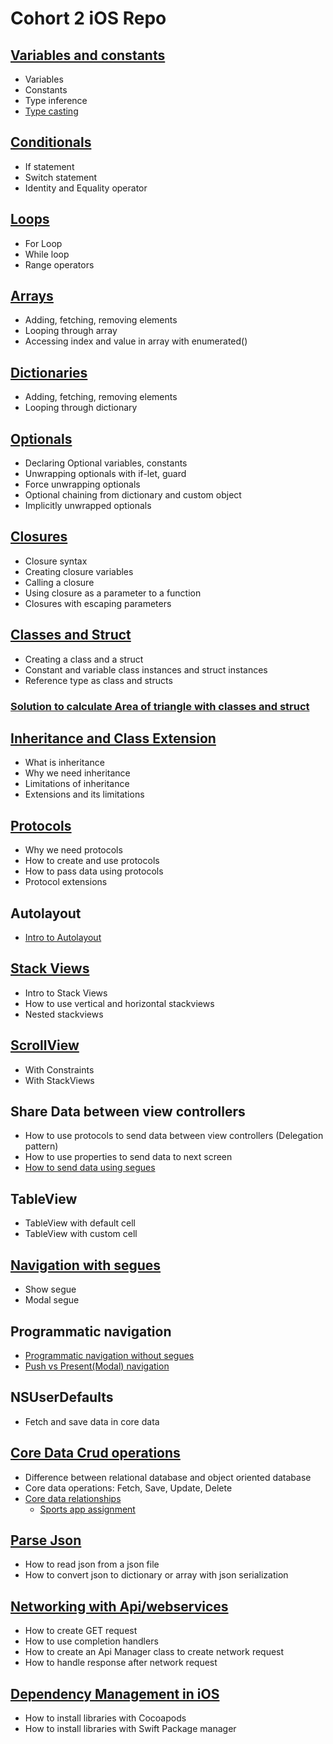 # Cohort 2 iOS Repo
 
## [Variables and constants](https://github.com/ashishpatill/Cohort-2-iOS-Repo/tree/main/Swift%20Basics%201.playground)
  - Variables 
  - Constants
  - Type inference
  - [Type casting](https://github.com/ashishpatill/Cohort-2-iOS-Repo/tree/main/Type%20Casting.playground)
  
## [Conditionals](https://github.com/ashishpatill/Cohort-2-iOS-Repo/tree/main/Swift%20Basics%201.playground)
  - If statement
  - Switch statement
  - Identity and Equality operator

## [Loops](https://github.com/ashishpatill/Cohort-2-iOS-Repo/tree/main/Swift%20Basics%201.playground)
  - For Loop
  - While loop
  - Range operators

## [Arrays](https://github.com/ashishpatill/Cohort-2-iOS-Repo/tree/main/ArrayAndDictionary.playground)
  - Adding, fetching, removing elements
  - Looping through array
  - Accessing index and value in array with enumerated()

## [Dictionaries](https://github.com/ashishpatill/Cohort-2-iOS-Repo/tree/main/ArrayAndDictionary.playground)
  - Adding, fetching, removing elements
  - Looping through dictionary

## [Optionals](https://github.com/ashishpatill/Cohort-2-iOS-Repo/tree/main/Optionals.playground)
  - Declaring Optional variables, constants
  - Unwrapping optionals with if-let, guard
  - Force unwrapping optionals
  - Optional chaining from dictionary and custom object
  - Implicitly unwrapped optionals

## [Closures](https://github.com/ashishpatill/Cohort-2-iOS-Repo/tree/main/Closures.playground)
  - Closure syntax
  - Creating closure variables
  - Calling a closure
  - Using closure as a parameter to a function
  - Closures with escaping parameters

## [Classes and Struct](https://github.com/ashishpatill/Cohort-2-iOS-Repo/blob/main/Class%20Structs.playground)
  - Creating a class and a struct
  - Constant and variable class instances and struct instances 
  - Reference type as class and structs
 
### [Solution to calculate Area of triangle with classes and struct](https://github.com/ashishpatill/Cohort-2-iOS-Repo/tree/main/Calculate%20area%20of%20triangle.playground)

## [Inheritance and Class Extension](https://github.com/ashishpatill/Cohort-2-iOS-Repo/tree/main/Inheritance.playground)
  - What is inheritance
  - Why we need inheritance
  - Limitations of inheritance
  - Extensions and its limitations

## [Protocols](https://github.com/ashishpatill/Cohort-2-iOS-Repo/tree/main/Protocols.playground)
  - Why we need protocols
  - How to create and use protocols
  - How to pass data using protocols
  - Protocol extensions

## Autolayout
  - [Intro to Autolayout](https://github.com/ashishpatill/Cohort-2-iOS-Repo/tree/main/Autolayout%20Basics)
 
## [Stack Views](https://github.com/ashishpatill/Cohort-2-iOS-Repo/tree/main/StackViews%10Demo)
  - Intro to Stack Views
  - How to use vertical and horizontal stackviews
  - Nested stackviews

## [ScrollView](https://github.com/ashishpatill/Cohort-2-iOS-Repo/tree/main/ScrollView%20Demo)
  - With Constraints
  - With StackViews

## Share Data between view controllers
  - How to use protocols to send data between view controllers (Delegation pattern)
  - How to use properties to send data to next screen
  - [How to send data using segues](https://github.com/ashishpatill/Cohort-2-iOS-Repo/tree/main/Fifa%20Rankings)

## TableView
  - TableView with default cell
  - TableView with custom cell

## [Navigation with segues](https://github.com/ashishpatill/Cohort-2-iOS-Repo/tree/main/Navigation%20Demo)
  - Show segue
  - Modal segue

## Programmatic navigation
  - [Programmatic navigation without segues](https://github.com/ashishpatill/Cohort-2-iOS-Repo/tree/main/Programmatic%20Navigation)
  - [Push vs Present(Modal) navigation](https://github.com/ashishpatill/Cohort-2-iOS-Repo/tree/main/Push%20vs%20Present%20Navigation) 

## NSUserDefaults 
  - Fetch and save data in core data
 
## [Core Data Crud operations](https://github.com/ashishpatill/Cohort-2-iOS-Repo/tree/main/TableVCDemo)
  - Difference between relational database and object oriented database
  - Core data operations: Fetch, Save, Update, Delete
  - [Core data relationships](https://github.com/ashishpatill/Cohort-2-iOS-Repo/tree/main/FamilyApp)
    - [Sports app assignment](https://github.com/ashishpatill/Cohort-2-iOS-Repo/tree/main/SportsApp)

## [Parse Json](https://github.com/ashishpatill/Cohort-2-iOS-Repo/tree/main/Parse%20Json%20Demo)
  - How to read json from a json file
  - How to convert json to dictionary or array with json serialization

## [Networking with Api/webservices](https://github.com/ashishpatill/Cohort-2-iOS-Repo/tree/main/Movie%20Api%20demo)
  - How to create GET request 
  - How to use completion handlers
  - How to create an Api Manager class to create network request
  - How to handle response after network request

## [Dependency Management in iOS](https://github.com/ashishpatill/Cohort-2-iOS-Repo/tree/main/LibraryInstall%20Demo)
  - How to install libraries with Cocoapods
  - How to install libraries with Swift Package manager
